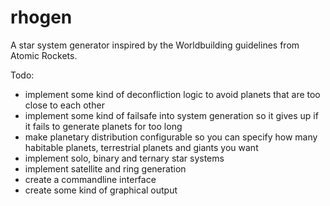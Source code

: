 # rhogen
A star system generator inspired by the Worldbuilding guidelines from Atomic Rockets.

Todo:

- implement some kind of deconfliction logic to avoid planets that are too close to each other
- implement some kind of failsafe into system generation so it gives up if it fails to generate planets for too long
- make planetary distribution configurable so you can specify how many habitable planets, terrestrial planets and giants you want
- implement solo, binary and ternary star systems
- implement satellite and ring generation
- create a commandline interface
- create some kind of graphical output

